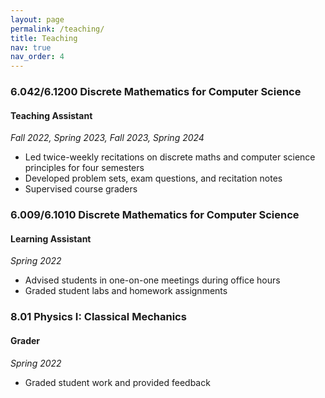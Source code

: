 ```yaml
---
layout: page
permalink: /teaching/
title: Teaching
nav: true
nav_order: 4
---
```


### 6.042/6.1200 Discrete Mathematics for Computer Science
#### Teaching Assistant
*Fall 2022, Spring 2023, Fall 2023, Spring 2024*
* Led twice-weekly recitations on discrete maths and computer science principles for four semesters
* Developed problem sets, exam questions, and recitation notes
* Supervised course graders

### 6.009/6.1010 Discrete Mathematics for Computer Science
#### Learning Assistant
*Spring 2022*
* Advised students in one-on-one meetings during office hours
* Graded student labs and homework assignments

### 8.01 Physics I: Classical Mechanics
#### Grader
*Spring 2022*
* Graded student work and provided feedback
